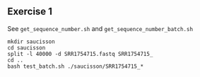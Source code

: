 ## Exercise 1

See `get_sequence_number.sh` and `get_sequence_number_batch.sh`

```
mkdir saucisson
cd saucisson
split -l 40000 -d SRR1754715.fastq SRR1754715_
cd ..
bash test_batch.sh ./saucisson/SRR1754715_*
